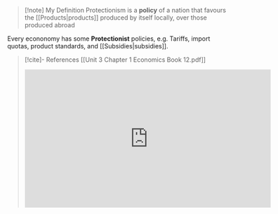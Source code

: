 >[!note] My Definition
Protectionism is a **policy** of a nation that favours the [[Products|products]] produced by itself locally, over those produced abroad

Every econonomy has some **Protectionist** policies, e.g. Tariffs, import quotas, product standards, and [[Subsidies|subsidies]].












>[!cite]- References
>[[Unit 3 Chapter 1 Economics Book 12.pdf]]
>
><iframe width="560" height="315" src="https://www.youtube-nocookie.com/embed/P0O8jrbB6xg?controls=0&amp;start=106;end=132" title="YouTube video player" frameborder="0" allow="accelerometer; clipboard-write; encrypted-media; gyroscope; picture-in-picture" allowfullscreen></iframe>


